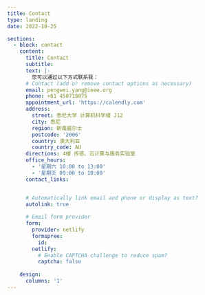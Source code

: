 ```yaml
---
title: Contact
type: landing
date: 2022-10-25

sections:
  - block: contact
    content:
      title: Contact
      subtitle:
      text: |-
        您可以通过以下方式联系我：
      # Contact (add or remove contact options as necessary)
      email: pengwei.yang@ieee.org
      phone: +61 450718075
      appointment_url: 'https://calendly.com'
      address: 
        street: 悉尼大学 计算机科学楼 J12
        city: 悉尼
        region: 新南威尔士
        postcode: '2006'
        country: 澳大利亚
        country_code: AU
      directions: 4楼 传感、云计算与服务实验室
      office_hours:
        - '星期六 10:00 to 13:00'
        - '星期天 09:00 to 10:00'
      contact_links:


      # Automatically link email and phone or display as text?
      autolink: true
      
      # Email form provider
      form:
        provider: netlify
        formspree:
          id:
        netlify:
          # Enable CAPTCHA challenge to reduce spam?
          captcha: false
        
    design:
      columns: '1'
---
```

